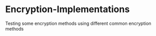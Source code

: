 # Encryption-Implementations
Testing some encryption methods using different common encryption methods
